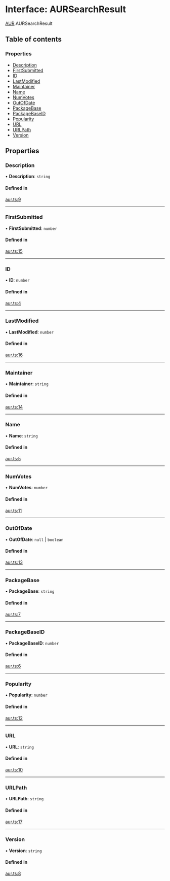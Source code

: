 # Interface: AURSearchResult

[AUR](../wiki/AUR).AURSearchResult

## Table of contents

### Properties

- [Description](../wiki/AUR.AURSearchResult#description)
- [FirstSubmitted](../wiki/AUR.AURSearchResult#firstsubmitted)
- [ID](../wiki/AUR.AURSearchResult#id)
- [LastModified](../wiki/AUR.AURSearchResult#lastmodified)
- [Maintainer](../wiki/AUR.AURSearchResult#maintainer)
- [Name](../wiki/AUR.AURSearchResult#name)
- [NumVotes](../wiki/AUR.AURSearchResult#numvotes)
- [OutOfDate](../wiki/AUR.AURSearchResult#outofdate)
- [PackageBase](../wiki/AUR.AURSearchResult#packagebase)
- [PackageBaseID](../wiki/AUR.AURSearchResult#packagebaseid)
- [Popularity](../wiki/AUR.AURSearchResult#popularity)
- [URL](../wiki/AUR.AURSearchResult#url)
- [URLPath](../wiki/AUR.AURSearchResult#urlpath)
- [Version](../wiki/AUR.AURSearchResult#version)

## Properties

### Description

• **Description**: `string`

#### Defined in

[aur.ts:9](https://github.com/xinuxuz/xeorarch/blob/e534786/src/aur.ts#L9)

___

### FirstSubmitted

• **FirstSubmitted**: `number`

#### Defined in

[aur.ts:15](https://github.com/xinuxuz/xeorarch/blob/e534786/src/aur.ts#L15)

___

### ID

• **ID**: `number`

#### Defined in

[aur.ts:4](https://github.com/xinuxuz/xeorarch/blob/e534786/src/aur.ts#L4)

___

### LastModified

• **LastModified**: `number`

#### Defined in

[aur.ts:16](https://github.com/xinuxuz/xeorarch/blob/e534786/src/aur.ts#L16)

___

### Maintainer

• **Maintainer**: `string`

#### Defined in

[aur.ts:14](https://github.com/xinuxuz/xeorarch/blob/e534786/src/aur.ts#L14)

___

### Name

• **Name**: `string`

#### Defined in

[aur.ts:5](https://github.com/xinuxuz/xeorarch/blob/e534786/src/aur.ts#L5)

___

### NumVotes

• **NumVotes**: `number`

#### Defined in

[aur.ts:11](https://github.com/xinuxuz/xeorarch/blob/e534786/src/aur.ts#L11)

___

### OutOfDate

• **OutOfDate**: ``null`` \| `boolean`

#### Defined in

[aur.ts:13](https://github.com/xinuxuz/xeorarch/blob/e534786/src/aur.ts#L13)

___

### PackageBase

• **PackageBase**: `string`

#### Defined in

[aur.ts:7](https://github.com/xinuxuz/xeorarch/blob/e534786/src/aur.ts#L7)

___

### PackageBaseID

• **PackageBaseID**: `number`

#### Defined in

[aur.ts:6](https://github.com/xinuxuz/xeorarch/blob/e534786/src/aur.ts#L6)

___

### Popularity

• **Popularity**: `number`

#### Defined in

[aur.ts:12](https://github.com/xinuxuz/xeorarch/blob/e534786/src/aur.ts#L12)

___

### URL

• **URL**: `string`

#### Defined in

[aur.ts:10](https://github.com/xinuxuz/xeorarch/blob/e534786/src/aur.ts#L10)

___

### URLPath

• **URLPath**: `string`

#### Defined in

[aur.ts:17](https://github.com/xinuxuz/xeorarch/blob/e534786/src/aur.ts#L17)

___

### Version

• **Version**: `string`

#### Defined in

[aur.ts:8](https://github.com/xinuxuz/xeorarch/blob/e534786/src/aur.ts#L8)
